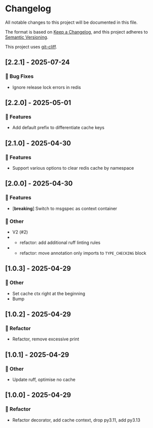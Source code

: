 # Changelog

All notable changes to this project will be documented in this file.

The format is based on [Keep a Changelog](https://keepachangelog.com/en/1.0.0/), and this project adheres to [Semantic Versioning](https://semver.org/spec/v2.0.0.html).

This project uses [git-cliff](https://git-cliff.org/).

## [2.2.1] - 2025-07-24

### 🐛 Bug Fixes

- Ignore release lock errors in redis

## [2.2.0] - 2025-05-01

### 🚀 Features

- Add default prefix to differentiate cache keys

## [2.1.0] - 2025-04-30

### 🚀 Features

- Support various options to clear redis cache by namespace

## [2.0.0] - 2025-04-30

### 🚀 Features

- [**breaking**] Switch to msgspec as context container

### 💼 Other

- V2 (#2)
- * refactor: add additional ruff linting rules
- * refactor: move annotation only imports to `TYPE_CHECKING` block

## [1.0.3] - 2025-04-29

### 💼 Other

- Set cache ctx right at the beginning
- Bump

## [1.0.2] - 2025-04-29

### 🚜 Refactor

- Refactor, remove excessive print

## [1.0.1] - 2025-04-29

### 💼 Other

- Update ruff, optimise no cache

## [1.0.0] - 2025-04-29

### 🚜 Refactor

- Refactor decorator, add cache context, drop py3.11, add py3.13

<!-- generated by git-cliff -->
